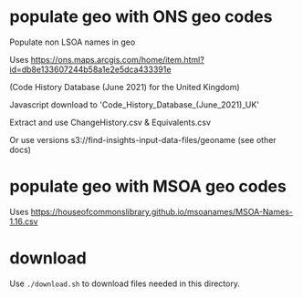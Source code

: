 # populate geo with ONS geo codes

Populate non LSOA names in geo

Uses https://ons.maps.arcgis.com/home/item.html?id=db8e133607244b58a1e2e5dca433391e

(Code History Database (June 2021) for the United Kingdom)

Javascript download to 'Code_History_Database_(June_2021)_UK'

Extract and use ChangeHistory.csv & Equivalents.csv

Or use versions s3://find-insights-input-data-files/geoname (see other docs)

# populate geo with MSOA geo codes

Uses https://houseofcommonslibrary.github.io/msoanames/MSOA-Names-1.16.csv

# download

Use `./download.sh` to download files needed in this directory.
